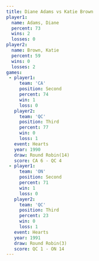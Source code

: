 ```yaml
---
title: Diane Adams vs Katie Brown
player1:            
  name: Adams, Diane
  percent: 73       
  wins: 2           
  losses: 0         
player2:            
  name: Brown, Katie
  percent: 59       
  wins: 0           
  losses: 2         
games:
 - player1:          
     team: 'CA'      
     position: Second
     percent: 74     
     win: 1          
     loss: 0         
   player2:         
     team: 'QC'     
     position: Third
     percent: 77    
     win: 0         
     loss: 1        
   event: Hearts        
   year: 1990           
   draw: Round Robin(14)
   score: CA 6 - QC 4   
 - player1:          
     team: 'ON'      
     position: Second
     percent: 71     
     win: 1          
     loss: 0         
   player2:         
     team: 'QC'     
     position: Third
     percent: 23    
     win: 0         
     loss: 1        
   event: Hearts       
   year: 1991          
   draw: Round Robin(3)
   score: QC 1 - ON 14 
---
```

